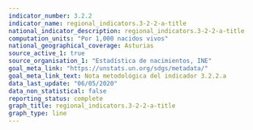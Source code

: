 ```yaml
---
indicator_number: 3.2.2
indicator_name: regional_indicators.3-2-2-a-title
national_indicator_description: regional_indicators.3-2-2-a-title
computation_units: "Por 1,000 nacidos vivos"
national_geographical_coverage: Asturias
source_active_1: true
source_organisation_1: "Estadística de nacimientos, INE"
goal_meta_link: "https://unstats.un.org/sdgs/metadata/"
goal_meta_link_text: Nota metodológica del indicador 3.2.2.a
data_last_update: "06/05/2020"
data_non_statistical: false
reporting_status: complete
graph_title: regional_indicators.3-2-2-a-title
graph_type: line
---
```

